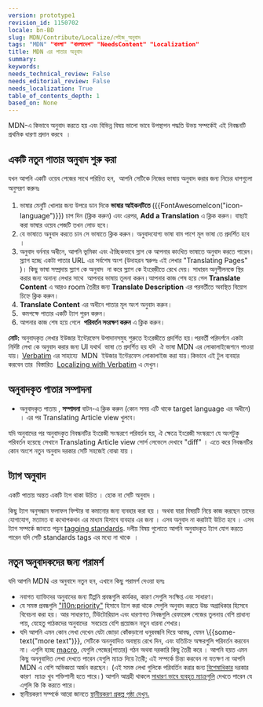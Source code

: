```yaml
---
version: prototype1
revision_id: 1150702
locale: bn-BD
slug: MDN/Contribute/Localize/পেইজ_অনুবাদ
tags: "MDN" "বাংলা" "বাংলাদেশ" "NeedsContent" "Localization"
title: MDN এর পাতার অনুবাদ
summary: 
keywords: 
needs_technical_review: False
needs_editorial_review: False
needs_localization: True
table_of_contents_depth: 1
based_on: None
---
```

<p>MDN-এ কিভাবে অনুবাদ করতে হয় এবং বিভিন্ন বিষয় ভালো ভাবে উপস্থাপন পদ্ধতি উভয় সম্পর্কেই এই নিবন্ধনটি&nbsp; প্রথমিক ধারণা প্রদান করবে&nbsp; ।</p>

<h2 id="একটি_নতুন_পাতার_অনুবাদ_শুরু_করা">একটি নতুন পাতার অনুবাদ শুরু করা&nbsp;</h2>

<p>যখন আপনি একটি ওয়েব পেজের&nbsp;সাথে পরিচিত হন, &nbsp;আপনি সেটিকে&nbsp;নিজের ভাষায় অনুবাদ করার জন্য নিচের&nbsp;ধাপগুলো অনুসরণ করুনঃ<span style="line-height:1.5">&nbsp;</span></p>

<ol>
 <li><span style="line-height:1.5">ভাষার মেনুটি খোলার জন্য উপরে ডান দিকে <strong>ভাষার আইকনটিতে&nbsp;</strong>({{FontAwesomeIcon("icon-language")}})<span style="line-height:1.5">&nbsp;</span><span style="line-height:1.5">চাপ দিন (ক্লিক করুন) এবং এরপর, <strong>Add a Translation</strong> এ ক্লিক করুন। বাছাই করা ভাষার ওয়েব পেজটি&nbsp;তখন লোড হবে।&nbsp;</span></span></li>
 <li>যে ভাষাতে অনুবাদ করতে চান সে ভাষাতে ক্লিক করুন। অনুবাদযোগ্য ভাষা বাম পাশে মূল ভাষা তে প্রদর্শিত হবে ।</li>
 <li>অনুবাদ বর্ননার অধীনে, আপনি ভুমিকা এবং ঐচ্ছিকভাবে স্লাগ&nbsp;কে আপনার কাংখিত ভাষাতে অনুবাদ করতে পারেন। স্ল্যাগ হচ্ছে একটা পাতার URL এর সর্বশেষ অংশ (উদাহরন স্বরুপঃ এই লেখার "Translating Pages" )। কিছু ভাষা সম্প্রদায় স্ল্যাগ কে অনুবাদ&nbsp; না করে স্ল্যাগ কে ইংরেজ়ীতে রেখে দেয়। সাধারন অনুশীলনকে স্থির করার জন্য অনান্য লেখার সাথে&nbsp; আপনার ভাষায় তূলনা করুন।আপনার কাজ শেষ হয়ে গেল <strong>Translate Content</strong> এ আরও room তৈরীর জন্য <strong>Translate Description</strong> এর পরবর্তীতে অবস্থিত বিয়োগ চিহ্নে ক্লিক করুন।</li>
 <li><strong>Translate Content</strong> এর অধীনে পাতার মূল অংশ অনুবাদ করুন।</li>
 <li>&nbsp;কমপক্ষে পাতার একটি ট্যাগ পুরন করুন।</li>
 <li>আপনার কাজ শেষ হয়ে গেলে&nbsp;<strong>&nbsp;পরিবর্তন সংরক্ষণ করুন</strong>&nbsp;এ ক্লিক করুন।</li>
</ol>

<div class="note"><strong>নোট:</strong> অনুবাদকৃত লেখার ইউজার ইন্টেরফেস উপাদানসমুহ শুরুতে ইংরেজীতে প্রদর্শিত হয়।পরবর্তী পরিদর্শনে একটা নির্দিষ্ট লেখা কে অনুবাদ করার জন্য UI যথার্থ&nbsp; ভাষা তে প্রদর্শিত হয় যদি&nbsp; ঐ ভাষা MDN এর লোকালাইজেশনে পাওয়া যায়। <a href="https://localize.mozilla.org/projects/mdn/" title="https://localize.mozilla.org/projects/mdn/">Verbatim</a> এর সাহায্যে&nbsp; MDN&nbsp; ইউজার ইন্টেরফেস লোকালাইজ করা যায়।কিভাবে এই টুল ব্যবহার করবেন তার&nbsp; বিস্তারিত&nbsp; <a href="/en-US/docs/Mozilla/Localization/Localizing_with_Verbatim" title="/en-US/docs/Mozilla/Localization/Localizing_with_Verbatim">Localizing with Verbatim</a> এ দেখুন।</div>

<h2 id="অনুবাদকৃত_পাতার_সম্পাদনা">অনুবাদকৃত পাতার সম্পাদনা</h2>

<ul>
 <li>অনুবাদকৃত পাতায় , <strong>সম্পাদনা</strong>&nbsp;বাটন-এ ক্লিক করুন (কোন সময় এটি থাকে target language এর অধীনে) । এর পর Translating Article view খুলবে।</li>
</ul>

<p>যদি অনুবাদের পর অনুবাদকৃত নিবন্ধনটির ইংরেজী সংস্করণে&nbsp;পরিবর্তন হয়, ঐ ক্ষেত্রে ইংরেজী সংস্করণে&nbsp;যে অংশটুকু পরিবর্তন হয়েছে সেখানে Translating Article view সোর্স লেভেলে দেখাবে "diff" । এতে করে নিবন্ধনটির কোন অংশে নতুন অনুবাদ দরকার সেটি সহজেই বোঝা যায় ।</p>

<h2 id="ট্যাগ_অনুবাদ"><span class="short_text" id="result_box" lang="bn"><span class="hps">ট্যাগ</span> <span class="hps">অনুবাদ</span></span></h2>

<p>একটি পাতায় অন্তত একটি ট্যগ থাকা উচিত । হোক না সেটি অনুবাদ ।</p>

<p><span class="short_text" id="result_box" lang="bn"><span class="hps">কিছু</span> <span class="hps">ট্যাগ</span> <span class="hps">অনুসন্ধান ফলাফল ফিল্টার বা কমানোর জন্য</span> <span class="hps">ব্যবহার করা হয়</span></span> । অথবা যারা বিষয়টি নিয়ে কাজ করছেন তাদের যোগাযোগ, মতামত বা কথোপকথন এর মাধ্যম হিসাবে ব্যবহার এর জন্য । এসব অনুবাদ না করাটাই উচিত হবে । এসব ট্যাগ সম্পর্কে জানতে পড়ুন <a href="/en-US/docs/Project:MDN/Contributing/Tagging_standards">tagging standards</a>. দলীয় বিষয় গুলোতে আপনি অনুবাদকৃত ট্যাগ যোগ করতে পারেন যদি সেটি standards tags এর মধ্যে না থাকে&nbsp; ।</p>

<h2 id="Tips_for_new_localizers">নতুন অনুবাদকদের জন্য পরামর্শ</h2>

<p>যদি আপনি MDN এর অনুবাদে নতুন হন, এখানে কিছু পরামর্শ দেওয়া হলঃ</p>

<ul>
 <li>নবাগত ব্যাক্তিদের অনুবাদের জন্য&nbsp;টিপ্পনি প্রবন্ধগুলি কার্যকর, কারণ সেগুলি সংক্ষিপ্ত এবং সাধারণ।&nbsp;</li>
 <li>যে সমস্ত প্রবন্ধগুলি&nbsp;<a href="https://developer.mozilla.org/en-US/docs/tag/l10n%3Apriority">"l10n:priority"</a>&nbsp;হিসাবে ট্যাগ করা থাকে সেগুলি&nbsp;অনুবাদ করতে উচ্চ অগ্রাধিকার হিসেবে বিবেচনা করা হয়। আর সাধারণত, টিউটোরিয়াল এবং&nbsp;ধারণাগত নিবন্ধগুলি রেফারেন্স পেজের তুলনায় বেশি প্রাধান্য পায়, যেহেতু&nbsp;পাঠকদের অনুবাদের &nbsp;সবচেয়ে বেশি প্রয়োজন নতুন ধারনা শেখার।&nbsp;</li>
 <li>যদি আপনি এমন কোন লেখা দেখেন যেটা জোড়া কোঁকড়ানো ধনুরবন্ধনি দিয়ে আবদ্ধ, যেমন \{{some-text("more text")}}, সেটিকে অননুবাদিত অবস্থায় রেখে দিন, এবং&nbsp;যতিচিহ্ন অক্ষরগুলি পরিবর্তন করবেন না। এগুলি হচ্ছে&nbsp;<a href="https://developer.mozilla.org/en-US/docs/MDN/Contribute/Structures/Macros">macro</a>, যেগুলি পেজের(পাতার) গঠন অথবা&nbsp;দরকারি কিছু তৈরী করে । আপনি হয়ত এমন কিছু অননুবাদিত লেখা দেখতে পারেন যেগুলি ম্যাক্র দিয়ে তৈরী; এই&nbsp;সম্পর্কে চিন্তা করবেন না যতক্ষণ না আপনি MDN এ বেশি অভিজ্ঞতা অর্জন করছেন। (এই সমস্ত লেখা গুলিকে পরিবর্তিন করার জন্য <a href="https://developer.mozilla.org/en-US/docs/MDN/Contribute/Tools/Template_editing">বিশেষাধিকার</a> দরকার কারণ &nbsp;ম্যাক্র&nbsp;খুব শক্তিশালী হতে পারে।) আপনি আগ্রহী থাকলে <a href="https://developer.mozilla.org/en-US/docs/MDN/Contribute/Structures/Macros/Commonly-used_macros">সাধারণ ভাবে ব্যবহৃত ম্যাক্রগুলি</a> দেখতে পারেন যে এগুলি কি কি করতে পারে।</li>
 <li>স্থানীয়করণ সম্পর্কে আরো জানতে <a href="https://developer.mozilla.org/en-US/docs/MDN/Contribute/Localize/Localization_projects">স্থানীয়করণ প্রকল্প পৃষ্ঠা দেখুন.</a></li>
</ul>

